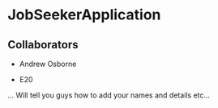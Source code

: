 # JobSeekerApplication



## Collaborators

- Andrew Osborne

- E20


... Will tell you guys how to add your names and details etc...
